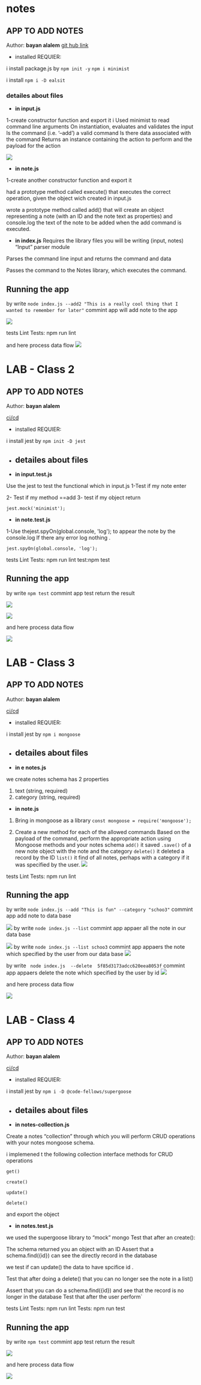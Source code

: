 # notes
## APP TO ADD NOTES

Author: **bayan alalem**
 [git hub link](https://github.com/bayan-97/notes) 


- installed REQUIER:

i install package.js by `npm init -y`
`npm i minimist`


i install `npm i -D ealsit`

### detailes about files 

- **in input.js**

1-create constructor function and export it 
i Used  minimist to read command line arguments
On instantiation, evaluates and validates the input
Is the command (i.e. ‘–add’) a valid command
Is there data associated with the command
Returns an instance containing the action to perform and the payload for the action


![](Capture3.PNG)

- **in note.js**

1-create another constructor function and export it

had  a prototype method called execute() that executes the correct operation, given the object wich created in input.js

wrote  a prototype method called add() that will create an object representing a note (with an ID and the note text as properties) and console.log the text of the note to be added when the add command is executed.
- **in index.js**
Requires the library files you will be writing (input, notes)
 “Input” parser module

Parses the command line input and returns the command and data

Passes the command to the Notes library, which executes the command.


## Running the app

by write `node index.js --add2 "This is a really cool thing that I wanted to remember for later"` commint
app will add note to the app 

![](Capture3.PNG)




tests
Lint Tests: npm run lint

and here process data flow
![](Capture4.PNG)


# LAB - Class 2

##  APP TO ADD NOTES

Author: **bayan alalem**

[ci/cd](https://github.com/bayan-97/notes/actions/runs/302589813)

 
- installed REQUIER:

i install jest  by `npm init -D jest`

- ## detailes about files 

- **in input.test.js**

Use the jest to test the functional which in input.js
1-Test if my note enter

2- Test if my method ==add
3- test if my object return

`jest.mock('minimist');`


- **in note.test.js**

1-Use thejest.spyOn(global.console, 'log');
to appear the note by the console.log
If there any error log  nothing	.

`jest.spyOn(global.console, 'log');`


tests
Lint Tests: npm run lint
test:npm test 

## Running the app

by write `npm test` commint
app test return the result 

![](Capture44.PNG)

![](Capture33.PNG)

and here process data flow


![](Capture.PNG)


# LAB - Class 3

##  APP TO ADD NOTES

Author: **bayan alalem**

[ci/cd]()

 
- installed REQUIER:

i install jest  by `npm i mongoose`

- ## detailes about files 

- **in e notes.js**

 we create notes schema has 2 properties
1. text (string, required)
2. category (string, required)




- **in note.js**


1. Bring in mongoose as a library
`const mongoose = require('mongoose');`


2. Create a new method for each of the allowed commands
  Based on the payload of the command, perform the appropriate action using Mongoose methods and your notes schema
`add()`
it saved `.save()` of a new note object with the note and the category
`delete()`
it deleted a record by the ID
`list()`
it find of all notes, perhaps with a category if it was specified by the user.
![](Capturedatabase.PNG)

tests
Lint Tests: npm run lint


## Running the app

by write `node index.js --add "This is fun" --category "schoo3"` commint
app  add note to data base

![](Capturenosql.PNG)
by write `node index.js --list` commint
app  appaer all the note in our data base

![](Capturelist.PNG)
by write `node index.js --list schoo3` commint
app  appaers the note which specified by the user  from our data base
![](Capturelistwith.PNG)

by write ` node index.js  --delete  5f85d3173adcc620eea8053f` commint
app  appaers delete the note which specified by the user by id
![](Capturedelete.PNG)

and here process data flow



![](Capturedataurl.PNG)

# LAB - Class 4

##  APP TO ADD NOTES

Author: **bayan alalem**

[ci/cd](https://github.com/bayan-97/notes/actions/runs/302589813)

 
- installed REQUIER:

i install jest  by `npm i -D @code-fellows/supergoose`

- ## detailes about files 

- **in  notes-collection.js**

Create a notes “collection” through which you will perform CRUD operations with your notes mongoose schema.


i implemened t the following collection interface methods for CRUD operations

`get()`

`create()`

`update()`

`delete()`

and export the object

- **in notes.test.js**


we used the supergoose library to “mock” mongo 
Test that after an create():

The schema returned you an object with an ID
Assert that a schema.find({id}) can see the directly record in the database


we test if can update() the data to have spcifice id .

Test that after doing a delete() that you can no longer see
the note in a list()

Assert that you can do a schema.find({id}) and see that the record is no longer in the database
Test that after the user perform`




tests
Lint Tests: npm run lint
 Tests: npm run test



## Running the app
by write `npm test` commint
app test return the result 


![](Capturelab4.PNG)

and here process data flow



![](Capturelab4url.PNG)







